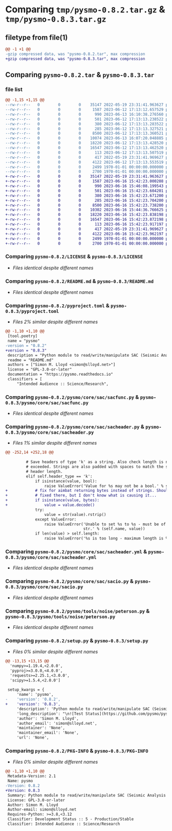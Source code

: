 # Comparing `tmp/pysmo-0.8.2.tar.gz` & `tmp/pysmo-0.8.3.tar.gz`

## filetype from file(1)

```diff
@@ -1 +1 @@
-gzip compressed data, was "pysmo-0.8.2.tar", max compression
+gzip compressed data, was "pysmo-0.8.3.tar", max compression
```

## Comparing `pysmo-0.8.2.tar` & `pysmo-0.8.3.tar`

### file list

```diff
@@ -1,15 +1,15 @@
--rw-r--r--   0        0        0    35147 2022-05-19 23:31:41.963627 pysmo-0.8.2/LICENSE
--rw-r--r--   0        0        0     1587 2023-06-12 17:13:12.657529 pysmo-0.8.2/README.md
--rw-r--r--   0        0        0      990 2023-06-13 16:10:38.276560 pysmo-0.8.2/pyproject.toml
--rw-r--r--   0        0        0      501 2023-06-12 17:13:13.238522 pysmo-0.8.2/pysmo/__init__.py
--rw-r--r--   0        0        0      380 2023-06-12 17:13:13.283522 pysmo-0.8.2/pysmo/core/__init__.py
--rw-r--r--   0        0        0      285 2023-06-12 17:13:13.327521 pysmo-0.8.2/pysmo/core/sac/__init__.py
--rw-r--r--   0        0        0     8500 2023-06-12 17:13:13.360521 pysmo-0.8.2/pysmo/core/sac/sacfunc.py
--rw-r--r--   0        0        0    10074 2023-06-13 16:07:20.048885 pysmo-0.8.2/pysmo/core/sac/sacheader.py
--rw-r--r--   0        0        0    18220 2023-06-12 17:13:13.428520 pysmo-0.8.2/pysmo/core/sac/sacheader.yml
--rw-r--r--   0        0        0    16547 2023-06-12 17:13:13.462520 pysmo-0.8.2/pysmo/core/sac/sacio.py
--rw-r--r--   0        0        0      113 2023-06-12 17:13:13.507519 pysmo-0.8.2/pysmo/tools/__init__.py
--rw-r--r--   0        0        0      417 2022-05-19 23:31:41.969627 pysmo-0.8.2/pysmo/tools/noise/__init__.py
--rw-r--r--   0        0        0     4122 2023-06-12 17:13:13.553519 pysmo-0.8.2/pysmo/tools/noise/peterson.py
--rw-r--r--   0        0        0     2499 1970-01-01 00:00:00.000000 pysmo-0.8.2/setup.py
--rw-r--r--   0        0        0     2700 1970-01-01 00:00:00.000000 pysmo-0.8.2/PKG-INFO
+-rw-r--r--   0        0        0    35147 2022-05-19 23:31:41.963627 pysmo-0.8.3/LICENSE
+-rw-r--r--   0        0        0     1587 2023-06-16 15:42:23.000208 pysmo-0.8.3/README.md
+-rw-r--r--   0        0        0      990 2023-06-16 15:46:08.199543 pysmo-0.8.3/pyproject.toml
+-rw-r--r--   0        0        0      501 2023-06-16 15:42:23.604201 pysmo-0.8.3/pysmo/__init__.py
+-rw-r--r--   0        0        0      380 2023-06-16 15:42:23.671200 pysmo-0.8.3/pysmo/core/__init__.py
+-rw-r--r--   0        0        0      285 2023-06-16 15:42:23.704200 pysmo-0.8.3/pysmo/core/sac/__init__.py
+-rw-r--r--   0        0        0     8500 2023-06-16 15:42:23.738200 pysmo-0.8.3/pysmo/core/sac/sacfunc.py
+-rw-r--r--   0        0        0    10302 2023-06-16 15:44:36.766625 pysmo-0.8.3/pysmo/core/sac/sacheader.py
+-rw-r--r--   0        0        0    18220 2023-06-16 15:42:23.838198 pysmo-0.8.3/pysmo/core/sac/sacheader.yml
+-rw-r--r--   0        0        0    16547 2023-06-16 15:42:23.872198 pysmo-0.8.3/pysmo/core/sac/sacio.py
+-rw-r--r--   0        0        0      113 2023-06-16 15:42:23.917197 pysmo-0.8.3/pysmo/tools/__init__.py
+-rw-r--r--   0        0        0      417 2022-05-19 23:31:41.969627 pysmo-0.8.3/pysmo/tools/noise/__init__.py
+-rw-r--r--   0        0        0     4122 2023-06-16 15:42:23.962197 pysmo-0.8.3/pysmo/tools/noise/peterson.py
+-rw-r--r--   0        0        0     2499 1970-01-01 00:00:00.000000 pysmo-0.8.3/setup.py
+-rw-r--r--   0        0        0     2700 1970-01-01 00:00:00.000000 pysmo-0.8.3/PKG-INFO
```

### Comparing `pysmo-0.8.2/LICENSE` & `pysmo-0.8.3/LICENSE`

 * *Files identical despite different names*

### Comparing `pysmo-0.8.2/README.md` & `pysmo-0.8.3/README.md`

 * *Files identical despite different names*

### Comparing `pysmo-0.8.2/pyproject.toml` & `pysmo-0.8.3/pyproject.toml`

 * *Files 2% similar despite different names*

```diff
@@ -1,10 +1,10 @@
 [tool.poetry]
 name = "pysmo"
-version = "0.8.2"
+version = "0.8.3"
 description = "Python module to read/write/manipulate SAC (Seismic Analysis Code) files"
 readme = "README.md"
 authors = ["Simon M. Lloyd <simon@slloyd.net>"]
 license = "GPL-3.0-or-later"
 documentation = "https://pysmo.readthedocs.io"
 classifiers = [
     "Intended Audience :: Science/Research",
```

### Comparing `pysmo-0.8.2/pysmo/core/sac/sacfunc.py` & `pysmo-0.8.3/pysmo/core/sac/sacfunc.py`

 * *Files identical despite different names*

### Comparing `pysmo-0.8.2/pysmo/core/sac/sacheader.py` & `pysmo-0.8.3/pysmo/core/sac/sacheader.py`

 * *Files 1% similar despite different names*

```diff
@@ -252,14 +252,18 @@
 
         # Save headers of type 'k' as a string. Also check length is not
         # exceeded. Strings are also padded with spaces to match the sac
         # header length.
         elif self.header_type == 'k':
             if isinstance(value, bool):
                 raise ValueError('Value for %s may not be a bool.' % self.name)
+            # fix for aimbat returning bytes instead of strings. Should really be
+            # fixed there, but I don't know what is causing it...
+            if isinstance(value, bytes):
+                value = value.decode()
             try:
                 value = str(value).rstrip()
             except ValueError:
                 raise ValueError('Unable to set %s to %s - must be of type\
                                  str.' % (self.name, value))
             if len(value) > self.length:
                 raise ValueError('%s is too long - maximum length is %s' %
```

### Comparing `pysmo-0.8.2/pysmo/core/sac/sacheader.yml` & `pysmo-0.8.3/pysmo/core/sac/sacheader.yml`

 * *Files identical despite different names*

### Comparing `pysmo-0.8.2/pysmo/core/sac/sacio.py` & `pysmo-0.8.3/pysmo/core/sac/sacio.py`

 * *Files identical despite different names*

### Comparing `pysmo-0.8.2/pysmo/tools/noise/peterson.py` & `pysmo-0.8.3/pysmo/tools/noise/peterson.py`

 * *Files identical despite different names*

### Comparing `pysmo-0.8.2/setup.py` & `pysmo-0.8.3/setup.py`

 * *Files 0% similar despite different names*

```diff
@@ -13,15 +13,15 @@
  'numpy>=1.19.4,<2.0.0',
  'pyproj>=3.0.0,<4.0.0',
  'requests>=2.25.1,<3.0.0',
  'scipy>=1.5.4,<2.0.0']
 
 setup_kwargs = {
     'name': 'pysmo',
-    'version': '0.8.2',
+    'version': '0.8.3',
     'description': 'Python module to read/write/manipulate SAC (Seismic Analysis Code) files',
     'long_description': "\n![Test Status](https://github.com/pysmo/pysmo/actions/workflows/run-tests.yml/badge.svg)\n![Build Status](https://github.com/pysmo/pysmo/actions/workflows/build.yml/badge.svg)\n[![Documentation Status](https://readthedocs.org/projects/pysmo/badge/?version=latest)](https://pysmo.readthedocs.io/en/latest/?badge=latest)\n[![codecov](https://codecov.io/gh/pysmo/pysmo/branch/master/graph/badge.svg?token=ZsHTBN4rxF)](https://codecov.io/gh/pysmo/pysmo)\n[![PyPI](https://img.shields.io/pypi/v/pysmo)](https://pypi.org/project/pysmo/)\n![PyPI - Python Version](https://img.shields.io/pypi/pyversions/pysmo)\n\nPysmo\n=====\n\nPython package to read/write/manipulate SAC (Seismic Analysis Code) files.\n\n\nQuickstart\n----------\nTo install the stable version of pysmo run the following command in a terminal:\n\n```shell\n$ pip install pysmo\n```\n\nPre-release versions of pysmo can be installed by running:\n\n```shell\n$ pip install pysmo --pre\n```\n\nFinally, to install the current ``master`` branch directly from Github run:\n\n```shell\n$ pip install git+https://github.com/pysmo/pysmo\n```\n\nPysmo can then be used in a python script or the python shell directly:\n\n\n```python\n>>> from pysmo import SacIO\n>>> seismogram = SacIO.from_file('file.sac')\n>>> print(seismogram.delta)\n0.02500000037252903\n>>> print(seismogram.data)\n[-2.987490077543953e-08, -2.983458813332618e-08, ...\n>>> help(seismogram)\nHelp on SacIO in module pysmo.core.sac.sacio object:\n\n...\n```\nDocumentation\n-------------\n\nThe complete pysmo documentation is available at https://pysmo.readthedocs.io/\n\nContributors\n------------\n\n- Helio Tejedor\n",
     'author': 'Simon M. Lloyd',
     'author_email': 'simon@slloyd.net',
     'maintainer': 'None',
     'maintainer_email': 'None',
     'url': 'None',
```

### Comparing `pysmo-0.8.2/PKG-INFO` & `pysmo-0.8.3/PKG-INFO`

 * *Files 0% similar despite different names*

```diff
@@ -1,10 +1,10 @@
 Metadata-Version: 2.1
 Name: pysmo
-Version: 0.8.2
+Version: 0.8.3
 Summary: Python module to read/write/manipulate SAC (Seismic Analysis Code) files
 License: GPL-3.0-or-later
 Author: Simon M. Lloyd
 Author-email: simon@slloyd.net
 Requires-Python: >=3.8,<3.12
 Classifier: Development Status :: 5 - Production/Stable
 Classifier: Intended Audience :: Science/Research
```

